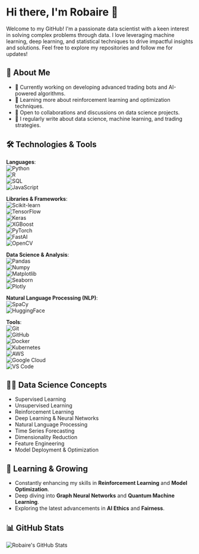 # Hi there, I'm Robaire 👋

Welcome to my GitHub! I'm a passionate data scientist with a keen interest in solving complex problems through data. I love leveraging machine learning, deep learning, and statistical techniques to drive impactful insights and solutions. Feel free to explore my repositories and follow me for updates!

## 🚀 About Me
- 🔭 Currently working on developing advanced trading bots and AI-powered algorithms.
- 🌱 Learning more about reinforcement learning and optimization techniques.
- 👯 Open to collaborations and discussions on data science projects.
- 📝 I regularly write about data science, machine learning, and trading strategies.

## 🛠️ Technologies & Tools

**Languages**:  
![Python](https://img.shields.io/badge/-Python-3776AB?style=for-the-badge&logo=python&logoColor=white)  
![R](https://img.shields.io/badge/-R-276DC3?style=for-the-badge&logo=R&logoColor=white)  
![SQL](https://img.shields.io/badge/-SQL-4479A1?style=for-the-badge&logo=Microsoft-SQL-Server&logoColor=white)  
![JavaScript](https://img.shields.io/badge/-JavaScript-F7DF1E?style=for-the-badge&logo=javascript&logoColor=black)

**Libraries & Frameworks**:  
![Scikit-learn](https://img.shields.io/badge/-Scikit--learn-F7931E?style=for-the-badge&logo=scikit-learn&logoColor=white)  
![TensorFlow](https://img.shields.io/badge/-TensorFlow-FF6F00?style=for-the-badge&logo=tensorflow&logoColor=white)  
![Keras](https://img.shields.io/badge/-Keras-D00000?style=for-the-badge&logo=keras&logoColor=white)  
![XGBoost](https://img.shields.io/badge/-XGBoost-3C873A?style=for-the-badge&logo=xgboost&logoColor=white)  
![PyTorch](https://img.shields.io/badge/-PyTorch-EE4C2C?style=for-the-badge&logo=pytorch&logoColor=white)  
![FastAI](https://img.shields.io/badge/-FastAI-15B1C4?style=for-the-badge&logo=fastapi&logoColor=white)  
![OpenCV](https://img.shields.io/badge/-OpenCV-5C3EE8?style=for-the-badge&logo=opencv&logoColor=white)  

**Data Science & Analysis**:  
![Pandas](https://img.shields.io/badge/-Pandas-150458?style=for-the-badge&logo=pandas&logoColor=white)  
![Numpy](https://img.shields.io/badge/-Numpy-013243?style=for-the-badge&logo=numpy&logoColor=white)  
![Matplotlib](https://img.shields.io/badge/-Matplotlib-003B57?style=for-the-badge&logo=matplotlib&logoColor=white)  
![Seaborn](https://img.shields.io/badge/-Seaborn-4F9A94?style=for-the-badge&logo=seaborn&logoColor=white)  
![Plotly](https://img.shields.io/badge/-Plotly-3E8C97?style=for-the-badge&logo=plotly&logoColor=white)  

**Natural Language Processing (NLP)**:  
![SpaCy](https://img.shields.io/badge/-SpaCy-4F5B93?style=for-the-badge&logo=spaCy&logoColor=white)  
![HuggingFace](https://img.shields.io/badge/-Hugging--Face-FF6F00?style=for-the-badge&logo=HuggingFace&logoColor=white)  

**Tools**:  
![Git](https://img.shields.io/badge/-Git-F05032?style=for-the-badge&logo=git&logoColor=white)  
![GitHub](https://img.shields.io/badge/-GitHub-181717?style=for-the-badge&logo=github&logoColor=white)  
![Docker](https://img.shields.io/badge/-Docker-2496ED?style=for-the-badge&logo=docker&logoColor=white)  
![Kubernetes](https://img.shields.io/badge/-Kubernetes-326CE5?style=for-the-badge&logo=kubernetes&logoColor=white)  
![AWS](https://img.shields.io/badge/-AWS-232F3E?style=for-the-badge&logo=amazon-aws&logoColor=white)  
![Google Cloud](https://img.shields.io/badge/-Google%20Cloud-4285F4?style=for-the-badge&logo=google-cloud&logoColor=white)  
![VS Code](https://img.shields.io/badge/-VS%20Code-007ACC?style=for-the-badge&logo=visual-studio-code&logoColor=white)

## 🧑‍💻 Data Science Concepts
- Supervised Learning
- Unsupervised Learning
- Reinforcement Learning
- Deep Learning & Neural Networks
- Natural Language Processing
- Time Series Forecasting
- Dimensionality Reduction
- Feature Engineering
- Model Deployment & Optimization

## 🌱 Learning & Growing
- Constantly enhancing my skills in **Reinforcement Learning** and **Model Optimization**.
- Deep diving into **Graph Neural Networks** and **Quantum Machine Learning**.
- Exploring the latest advancements in **AI Ethics** and **Fairness**.

## 📊 GitHub Stats
![Robaire's GitHub Stats](https://github-readme-stats.vercel.app/api?username=SpikeyBaire&show_icons=true&count_private=true&hide=prs&theme=radical)
